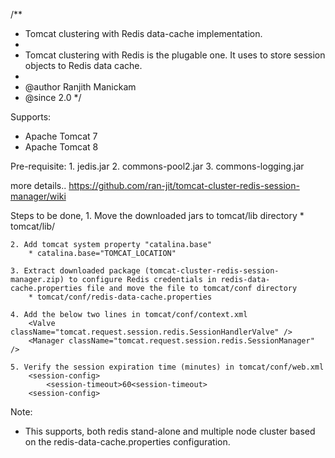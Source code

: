 /**
 * Tomcat clustering with Redis data-cache implementation.
 *
 * Tomcat clustering with Redis is the plugable one. It uses to store session objects to Redis data cache.
 *
 * @author Ranjith Manickam
 * @since 2.0
 */

Supports:
   * Apache Tomcat 7
   * Apache Tomcat 8

Pre-requisite:
	1. jedis.jar
	2. commons-pool2.jar
	3. commons-logging.jar

more details.. https://github.com/ran-jit/tomcat-cluster-redis-session-manager/wiki

Steps to be done,
	1. Move the downloaded jars to tomcat/lib directory
		* tomcat/lib/

	2. Add tomcat system property "catalina.base"
		* catalina.base="TOMCAT_LOCATION"

	3. Extract downloaded package (tomcat-cluster-redis-session-manager.zip) to configure Redis credentials in redis-data-cache.properties file and move the file to tomcat/conf directory
		* tomcat/conf/redis-data-cache.properties

	4. Add the below two lines in tomcat/conf/context.xml
		<Valve className="tomcat.request.session.redis.SessionHandlerValve" />
		<Manager className="tomcat.request.session.redis.SessionManager" />

	5. Verify the session expiration time (minutes) in tomcat/conf/web.xml
		<session-config>
			<session-timeout>60<session-timeout>
		<session-config>

Note:
  * This supports, both redis stand-alone and multiple node cluster based on the redis-data-cache.properties configuration.
